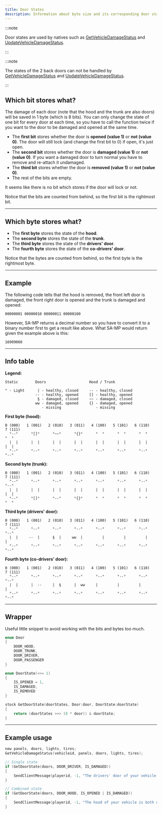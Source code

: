 ```yaml
---
title: Door States
description: Information about byte size and its corresponding door state bits.
---
```


:::note

Door states are used by natives such as [GetVehicleDamageStatus](../functions/GetVehicleDamageStatus) and [UpdateVehicleDamageStatus](../functions/UpdateVehicleDamageStatus).

:::

:::note

The states of the 2 back doors can not be handled by [GetVehicleDamageStatus](../functions/GetVehicleDamageStatus) and [UpdateVehicleDamageStatus](../functions/UpdateVehicleDamageStatus).

:::

## Which bit stores what?

The damage of each door (note that the hood and the trunk are also doors) will be saved in 1 byte (which is 8 bits). You can only change the state of one bit for every door at each time, so you have to call the function twice if you want to the door to be damaged and opened at the same time.

- The **first bit** stores whether the door is **opened (value 1)** or **not (value 0)**. The door will still lock (and change the first bit to 0) if open, it's just open.
- The **second bit** stores whether the door is **damaged (value 1)** or **not (value 0)**. If you want a damaged door to turn normal you have to remove and re-attach it undamaged.
- The **third bit** stores whether the door is **removed (value 1)** or **not (value 0)**.
- The rest of the bits are empty.

It seems like there is no bit which stores if the door will lock or not.

Notice that the bits are counted from behind, so the first bit is the rightmost bit.

---
  
## Which byte stores what?

- The **first byte** stores the state of the **hood**.
- The **second byte** stores the state of the **trunk**.
- The **third byte** stores the state of the **drivers' door**.
- The **fourth byte** stores the state of the **co-drivers' door**.

Notice that the bytes are counted from behind, so the first byte is the rightmost byte.

---
  
## Example

The following code tells that the hood is removed, the front left door is damaged, the front right door is opened and the trunk is damaged and opened:

`00000001 00000010 00000011 00000100`

However, SA-MP returns a decimal number so you have to convert it to a binary number first to get a result like above. What SA-MP would return given the example above is this:

`16909060`

---
  
## Info table

**Legend:**

```
Static        Doors                    Hood / Trunk

° - Light      | - healthy, closed     -- - healthy, closed
              -- - healthy, opened     [] - healthy, opened
               § - damaged, closed     ~~ - damaged, closed
              ww - damaged, opened     {} - damaged, opened
                 - missing                - missing
```

**First byte (hood):**

```
0 (000)   1 (001)   2 (010)   3 (011)   4 (100)   5 (101)   6 (110)   7 (111)
  °--°      °[]°      °~~°      °{}°      °  °      °  °      °  °      °  °
  |  |      |  |      |  |      |  |      |  |      |  |      |  |      |  |
  °--°      °--°      °--°      °--°      °--°      °--°      °--°      °--°
```

**Second byte (trunk):**

```
0 (000)   1 (001)   2 (010)   3 (011)   4 (100)   5 (101)   6 (110)   7 (111)
  °--°      °--°      °--°      °--°      °--°      °--°      °--°      °--°
  |  |      |  |      |  |      |  |      |  |      |  |      |  |      |  |
  °--°      °[]°      °--°      °{}°      °  °      °  °      °  °      °  °
```

**Third byte (drivers' door):**

```
0 (000)   1 (001)   2 (010)   3 (011)   4 (100)   5 (101)   6 (110)   7 (111)
  °--°      °--°      °--°      °--°      °--°      °--°      °--°      °--°
  |  |     --  |      §  |     ww  |         |         |         |         |
  °--°      °--°      °--°      °--°      °--°      °--°      °--°      °--°
```

**Fourth byte (co-drivers' door):**

```
0 (000)   1 (001)   2 (010)   3 (011)   4 (100)   5 (101)   6 (110)   7 (111)
  °--°      °--°      °--°      °--°      °--°      °--°      °--°      °--°
  |  |      |  --     |  §      |  ww     |         |         |         |
  °--°      °--°      °--°      °--°      °--°      °--°      °--°      °--°
```

---
  
## Wrapper

Useful little snippet to avoid working with the bits and bytes too much.

```c
enum Door
{
    DOOR_HOOD,
    DOOR_TRUNK,
    DOOR_DRIVER,
    DOOR_PASSENGER
}

enum DoorState(<<= 1)
{
    IS_OPENED = 1,
    IS_DAMAGED,
    IS_REMOVED
}

stock GetDoorState(doorStates, Door:door, DoorState:doorState)
{
    return (doorStates >>> (8 * door)) & doorState;
}
```

---
  
## Example usage

```c
new panels, doors, lights, tires;
GetVehicleDamageStatus(vehicleid, panels, doors, lights, tires);

// Single state
if (GetDoorState(doors, DOOR_DRIVER, IS_DAMAGED))
{
    SendClientMessage(playerid, -1, "The drivers' door of your vehicle is damaged!");
}

// Combined state
if (GetDoorState(doors, DOOR_HOOD, IS_OPENED | IS_DAMAGED))
{
    SendClientMessage(playerid, -1, "The hood of your vehicle is both opened and damaged!");
}
```

